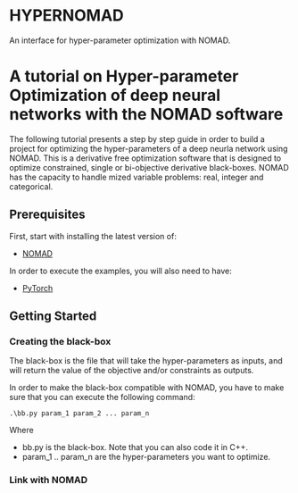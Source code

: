 # HYPERNOMAD
An interface for hyper-parameter optimization with NOMAD.

# A tutorial on Hyper-parameter Optimization of deep neural networks with the NOMAD software

The following tutorial presents a step by step guide in order to build a project for optimizing the hyper-parameters of a deep neurla network using NOMAD. This is a derivative free optimization software that is designed to optimize constrained, single or bi-objective derivative black-boxes. NOMAD has the capacity to handle mized variable problems: real, integer and categorical.


## Prerequisites

First, start with installing the latest version of:

* [NOMAD](https://www.gerad.ca/nomad/)

In order to execute the examples, you will also need to have:

* [PyTorch](https://pytorch.org/)

## Getting Started

### Creating the black-box

The black-box is the file that will take the hyper-parameters as inputs, and will return the value of the objective and/or constraints as outputs.

In order to make the black-box compatible with NOMAD, you have to make sure that you can execute the following command:

```
.\bb.py param_1 param_2 ... param_n
```

Where 

* bb.py is the black-box. Note that you can also code it in C++.
* param_1 .. param_n are the hyper-parameters you want to optimize.

### Link with NOMAD
